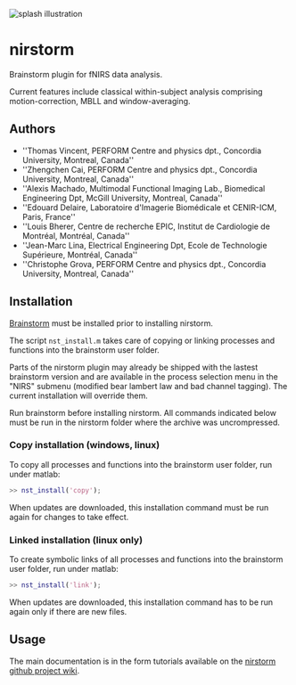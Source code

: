 ![splash illustration](https://raw.githubusercontent.com/wiki/Nirstorm/nirstorm/images/splash_illustration.png)

# nirstorm
Brainstorm plugin for fNIRS data analysis. 

Current features include classical within-subject analysis comprising motion-correction, MBLL and window-averaging.
## Authors

 * ''Thomas Vincent, PERFORM Centre and physics dpt., Concordia University, Montreal, Canada''
 * ''Zhengchen Cai, PERFORM Centre and physics dpt., Concordia University, Montreal, Canada''
 * ''Alexis Machado, Multimodal Functional Imaging Lab., Biomedical Engineering Dpt, McGill University, Montreal, Canada''
 * ''Edouard Delaire, Laboratoire d'Imagerie Biomédicale et CENIR-ICM, Paris, France''
 * ''Louis Bherer, Centre de recherche EPIC, Institut de Cardiologie de Montréal, Montréal, Canada''
 * ''Jean-Marc Lina, Electrical Engineering Dpt, Ecole de Technologie Supérieure, Montréal, Canada''
 * ''Christophe Grova, PERFORM Centre and physics dpt., Concordia University, Montreal, Canada''

## Installation

[Brainstorm](http://neuroimage.usc.edu/brainstorm/) must be installed prior to installing nirstorm. 

The script `nst_install.m` takes care of copying or linking processes and functions into the brainstorm user folder.

Parts of the nirstorm plugin may already be shipped with the lastest brainstorm version and are available in the process selection menu in the "NIRS" submenu (modified bear lambert law and bad channel tagging).
The current installation will override them.

Run brainstorm before installing nirstorm.
All commands indicated below must be run in the nirstorm folder where the archive was uncrompressed.

### Copy installation (windows, linux)

To copy all processes and functions into the brainstorm user folder, run under matlab:
```matlab
>> nst_install('copy');
```
When updates are downloaded, this installation command must be run again for changes to take effect.

### Linked installation (linux only)

To create symbolic links of all processes and functions into the brainstorm user folder, run under matlab:
```matlab
>> nst_install('link');
```
When updates are downloaded, this installation command has to be run again only if there are new files.

## Usage

The main documentation is in the form tutorials available on the [nirstorm github project wiki](https://github.com/Nirstorm/nirstorm/wiki#tutorials).
